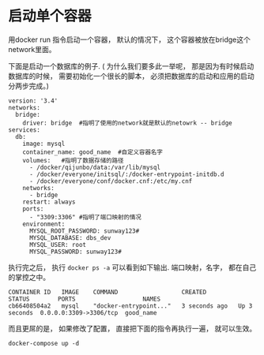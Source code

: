 启动单个容器
==

用docker run 指令启动一个容器， 默认的情况下， 这个容器被放在bridge这个network里面。

下面是启动一个数据库的例子. ( 为什么我们要多此一举呢， 那是因为有时候启动数据库的时候， 需要初始化一个很长的脚本， 必须把数据库的启动和应用的启动分两步完成。)

```
version: '3.4'
networks:
  bridge:
    driver: bridge  #指明了使用的network就是默认的netowrk -- bridge
services:
  db:
    image: mysql
    container_name: good_name  #自定义容器名字
    volumes:   #指明了数据存储的路径
      - /docker/qijunbo/data:/var/lib/mysql
      - /docker/everyone/initsql/:/docker-entrypoint-initdb.d
      - /docker/everyone/conf/docker.cnf:/etc/my.cnf
    networks:
      - bridge
    restart: always
    ports:
      - "3309:3306" #指明了端口映射的情况
    environment:
      MYSQL_ROOT_PASSWORD: sunway123#
      MYSQL_DATABASE: dbs_dev
      MYSQL_USER: root
      MYSQL_PASSWORD: sunway123#

```

执行完之后， 执行 ``` docker ps -a ``` 可以看到如下输出.  端口映射，名字， 都在自己的掌控之中。

```
CONTAINER ID   IMAGE    COMMAND                  CREATED         STATUS        PORTS                   NAMES
cb66408504a2   mysql    "docker-entrypoint..."   3 seconds ago   Up 3 seconds  0.0.0.0:3309->3306/tcp  good_name

```

而且更屌的是， 如果修改了配置， 直接把下面的指令再执行一遍， 就可以生效。

```
docker-compose up -d
```


